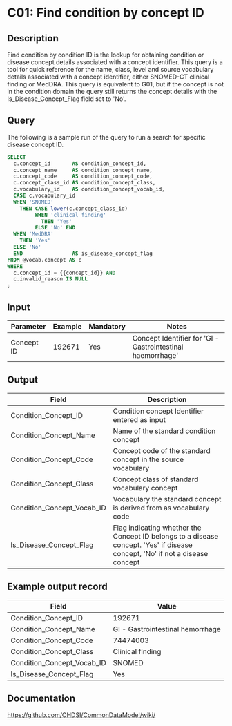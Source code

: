 <!---
Group:condition
Name:C01 Find condition by concept ID
Author:Patrick Ryan
CDM Version: 5.3
input_vars:concept_id,int
-->
# C01: Find condition by concept ID

## Description
Find condition by condition ID is the lookup for obtaining condition or disease concept details associated with a concept identifier. This query is a tool for quick reference for the name, class, level and source vocabulary details associated with a concept identifier, either SNOMED-CT clinical finding or MedDRA.
This query is equivalent to  G01, but if the concept is not in the condition domain the query still returns the concept details with the Is_Disease_Concept_Flag field set to 'No'.

## Query
The following is a sample run of the query to run a search for specific disease concept ID. 

```sql
SELECT
  c.concept_id       AS condition_concept_id,
  c.concept_name     AS condition_concept_name,
  c.concept_code     AS condition_concept_code,
  c.concept_class_id AS condition_concept_class,
  c.vocabulary_id    AS condition_concept_vocab_id,
  CASE c.vocabulary_id
  WHEN 'SNOMED'
    THEN CASE lower(c.concept_class_id)
         WHEN 'clinical finding'
           THEN 'Yes'
         ELSE 'No' END
  WHEN 'MedDRA'
    THEN 'Yes'
  ELSE 'No'
  END                AS is_disease_concept_flag
FROM @vocab.concept AS c
WHERE
  c.concept_id = {{concept_id}} AND 
  c.invalid_reason IS NULL
;
```

## Input

|  Parameter |  Example |  Mandatory |  Notes |
| --- | --- | --- | ------------------------------------------- |
|  Concept ID |  192671 |  Yes | Concept Identifier for 'GI - Gastrointestinal haemorrhage' |

## Output

|  Field |  Description |
| --- | ----------------------------------------------- |
|  Condition_Concept_ID |  Condition concept Identifier entered as input |
|  Condition_Concept_Name |  Name of the standard condition concept |
|  Condition_Concept_Code |  Concept code of the standard concept in the source vocabulary |
|  Condition_Concept_Class |  Concept class of standard vocabulary concept |
|  Condition_Concept_Vocab_ID  |  Vocabulary the standard concept is derived from as vocabulary code |
|  Is_Disease_Concept_Flag |  Flag indicating whether the Concept ID belongs to a disease concept. 'Yes' if disease concept, 'No' if not a disease concept |


## Example output record

|  Field |  Value |
| --- | ----------------------------------------------- |
|  Condition_Concept_ID |  192671 |
|  Condition_Concept_Name |  GI - Gastrointestinal hemorrhage |
|  Condition_Concept_Code |  74474003 |
|  Condition_Concept_Class |  Clinical finding |
|  Condition_Concept_Vocab_ID |  SNOMED |
|  Is_Disease_Concept_Flag |  Yes |

## Documentation
https://github.com/OHDSI/CommonDataModel/wiki/
